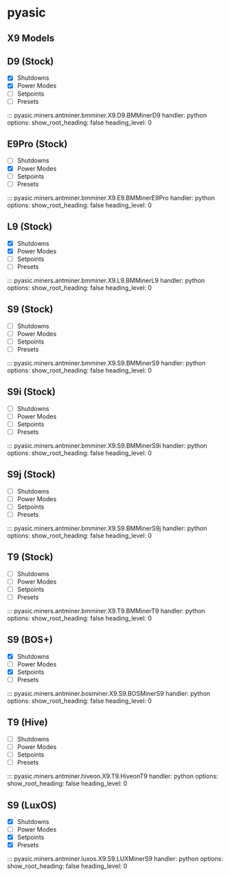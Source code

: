 # pyasic
## X9 Models

## D9 (Stock)

- [x] Shutdowns
- [x] Power Modes
- [ ] Setpoints
- [ ] Presets

::: pyasic.miners.antminer.bmminer.X9.D9.BMMinerD9
    handler: python
    options:
        show_root_heading: false
        heading_level: 0

## E9Pro (Stock)

- [ ] Shutdowns
- [x] Power Modes
- [ ] Setpoints
- [ ] Presets

::: pyasic.miners.antminer.bmminer.X9.E9.BMMinerE9Pro
    handler: python
    options:
        show_root_heading: false
        heading_level: 0

## L9 (Stock)

- [x] Shutdowns
- [x] Power Modes
- [ ] Setpoints
- [ ] Presets

::: pyasic.miners.antminer.bmminer.X9.L9.BMMinerL9
    handler: python
    options:
        show_root_heading: false
        heading_level: 0

## S9 (Stock)

- [ ] Shutdowns
- [ ] Power Modes
- [ ] Setpoints
- [ ] Presets

::: pyasic.miners.antminer.bmminer.X9.S9.BMMinerS9
    handler: python
    options:
        show_root_heading: false
        heading_level: 0

## S9i (Stock)

- [ ] Shutdowns
- [ ] Power Modes
- [ ] Setpoints
- [ ] Presets

::: pyasic.miners.antminer.bmminer.X9.S9.BMMinerS9i
    handler: python
    options:
        show_root_heading: false
        heading_level: 0

## S9j (Stock)

- [ ] Shutdowns
- [ ] Power Modes
- [ ] Setpoints
- [ ] Presets

::: pyasic.miners.antminer.bmminer.X9.S9.BMMinerS9j
    handler: python
    options:
        show_root_heading: false
        heading_level: 0

## T9 (Stock)

- [ ] Shutdowns
- [ ] Power Modes
- [ ] Setpoints
- [ ] Presets

::: pyasic.miners.antminer.bmminer.X9.T9.BMMinerT9
    handler: python
    options:
        show_root_heading: false
        heading_level: 0

## S9 (BOS+)

- [x] Shutdowns
- [ ] Power Modes
- [x] Setpoints
- [ ] Presets

::: pyasic.miners.antminer.bosminer.X9.S9.BOSMinerS9
    handler: python
    options:
        show_root_heading: false
        heading_level: 0

## T9 (Hive)

- [ ] Shutdowns
- [ ] Power Modes
- [ ] Setpoints
- [ ] Presets

::: pyasic.miners.antminer.hiveon.X9.T9.HiveonT9
    handler: python
    options:
        show_root_heading: false
        heading_level: 0

## S9 (LuxOS)

- [x] Shutdowns
- [ ] Power Modes
- [x] Setpoints
- [x] Presets

::: pyasic.miners.antminer.luxos.X9.S9.LUXMinerS9
    handler: python
    options:
        show_root_heading: false
        heading_level: 0

